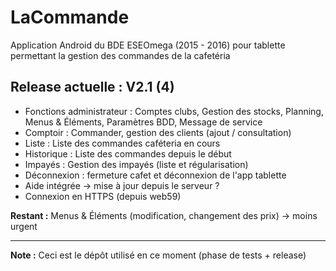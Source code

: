 # LaCommande
Application Android du BDE ESEOmega (2015 - 2016) pour tablette permettant la gestion des commandes de la cafetéria

## Release actuelle : V2.1 (4)

- Fonctions administrateur : Comptes clubs, Gestion des stocks, Planning, Menus & Éléments, Paramètres BDD, Message de service
- Comptoir : Commander, gestion des clients (ajout / consultation)
- Liste : Liste des commandes caféteria en cours
- Historique : Liste des commandes depuis le début
- Impayés : Gestion des impayés (liste et régularisation)
- Déconnexion : fermeture cafet et déconnexion de l'app tablette
- Aide intégrée → mise à jour depuis le serveur ?
- Connexion en HTTPS (depuis web59)

**Restant :**
Menus & Éléments (modification, changement des prix) → moins urgent

--- 

**Note :** Ceci est le dépôt utilisé en ce moment (phase de tests + release)